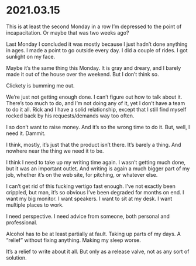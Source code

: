 # 2021.03.15
This is at least the second Monday in a row I’m depressed to the point of incapacitation. Or maybe that was two weeks ago?

Last Monday I concluded it was mostly because I just hadn’t done anything in ages. I made a point to go outside every day. I did a couple of rides. I got sunlight on my face.

Maybe it’s the same thing this Monday. It is gray and dreary, and I barely made it out of the house over the weekend. But I don’t think so.

Clickety is bumming me out.

We’re just not getting enough done. I can’t figure out how to talk about it. There’s too much to do, and I’m not doing any of it, yet I don’t have a team to do it all. Rick and I have a solid relationship, except that I still find myself rocked back by his requests/demands way too often.

I so don’t want to raise money. And it’s so the wrong time to do it. But, well, I need it. Dammit.

I think, mostly, it’s just that the product isn’t there. It’s barely a thing. And nowhere near the thing we need it to be.

I think I need to take up my writing time again. I wasn’t getting much done, but it was an important outlet. And writing is again a much bigger part of my job, whether it’s on the web site, for pitching, or whatever else.

I can’t get rid of this fucking vertigo fast enough. I’ve not exactly been crippled, but man, it’s so obvious I’ve been degraded for months on end. I want my big monitor. I want speakers. I want to sit at my desk. I want multiple places to work.

I need perspective. I need advice from someone, both personal and professional.

Alcohol has to be at least partially at fault. Taking up parts of my days. A “relief” without fixing anything. Making my sleep worse.

It’s a relief to write about it all. But only as a release valve, not as any sort of solution.